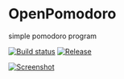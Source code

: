 # OpenPomodoro
simple pomodoro program

[![Build status](https://ci.appveyor.com/api/projects/status/github/florinbuda85/openpomodoro?svg=true)](https://ci.appveyor.com/project/florinbuda85/OpenPomodoro) [![Release](https://img.shields.io/github/release/florinbuda85/openpomodoro.svg?label=Release&maxAge=60)](https://github.com/florinbuda85/openpomodoro/releases/latest)

[![Screenshot](https://publicshared6.s3.amazonaws.com/printscreen.png)](https://github.com/florinbuda85/openpomodoro/releases/latest)
